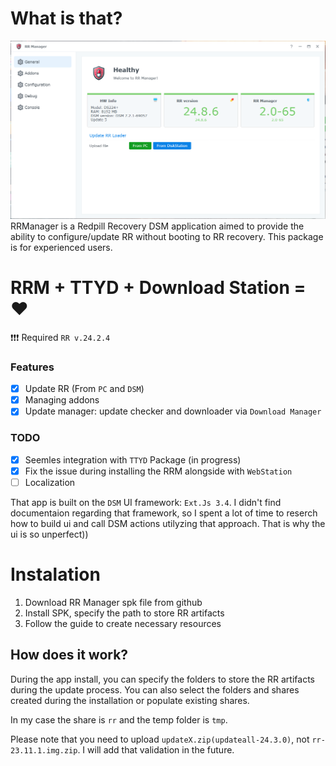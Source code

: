 # What is that?
![Main Screen](img/rrm2x.png)
RRManager is a Redpill Recovery DSM application aimed to provide the ability to configure/update RR without booting to RR recovery. This package is for experienced users.

# RRM + TTYD + Download Station = ❤️

❗❗❗ Required `RR v.24.2.4`

### Features
 - [x] Update RR (From `PC` and `DSM`)
 - [x] Managing addons
 - [x] Update manager: update checker and downloader via `Download Manager` 

### TODO
 - [x] Seemles integration with `TTYD` Package (in progress)
 - [x] Fix the issue during installing the RRM alongside with `WebStation`
 - [ ] Localization 

That app is built on the `DSM` UI framework: `Ext.Js 3.4`.
I didn't find documentaion regarding that framework, so I spent a lot of time to reserch how to build ui and call DSM actions utilyzing that approach. That is why the ui is so unperfect))

# Instalation
1. Download RR Manager spk file from github
2. Install SPK, specify the path to store RR artifacts
3. Follow the guide to create necessary resources

## How does it work?
During the app install, you can specify the folders to store the RR artifacts during the update process. You can also select the folders and shares created during the installation or populate existing shares.

In my case the share is `rr` and the temp folder is `tmp`.

Please note that you need to upload `updateX.zip(updateall-24.3.0)`, not `rr-23.11.1.img.zip`.
I will add that validation in the future.
